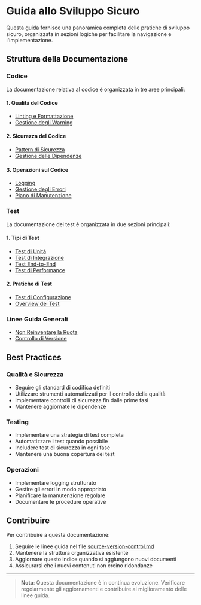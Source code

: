 # Guida allo Sviluppo Sicuro

Questa guida fornisce una panoramica completa delle pratiche di sviluppo sicuro, organizzata in sezioni logiche per facilitare la navigazione e l'implementazione.

## Struttura della Documentazione

### Codice
La documentazione relativa al codice è organizzata in tre aree principali:

#### 1. Qualità del Codice
- [Linting e Formattazione](code/quality/linting-formatting.md)
- [Gestione degli Warning](code/quality/manage-warnings.md)

#### 2. Sicurezza del Codice
- [Pattern di Sicurezza](code/security/avoid-unsecure-patterns.md)
- [Gestione delle Dipendenze](code/security/dependencies.md)

#### 3. Operazioni sul Codice
- [Logging](code/operations/logging.md)
- [Gestione degli Errori](code/operations/errors-management.md)
- [Piano di Manutenzione](code/operations/maintenance-plan.md)

### Test
La documentazione dei test è organizzata in due sezioni principali:

#### 1. Tipi di Test
- [Test di Unità](test/types/unit-tests.md)
- [Test di Integrazione](test/types/integration-tests.md)
- [Test End-to-End](test/types/e2e-tests.md)
- [Test di Performance](test/types/performance-tests.md)

#### 2. Pratiche di Test
- [Test di Configurazione](test/practices/configuration-tests.md)
- [Overview dei Test](test/tests.md)

### Linee Guida Generali
- [Non Reinventare la Ruota](dont-reinvent-the-wheel.md)
- [Controllo di Versione](source-version-control.md)

## Best Practices

### Qualità e Sicurezza
- Seguire gli standard di codifica definiti
- Utilizzare strumenti automatizzati per il controllo della qualità
- Implementare controlli di sicurezza fin dalle prime fasi
- Mantenere aggiornate le dipendenze

### Testing
- Implementare una strategia di test completa
- Automatizzare i test quando possibile
- Includere test di sicurezza in ogni fase
- Mantenere una buona copertura dei test

### Operazioni
- Implementare logging strutturato
- Gestire gli errori in modo appropriato
- Pianificare la manutenzione regolare
- Documentare le procedure operative

## Contribuire

Per contribuire a questa documentazione:
1. Seguire le linee guida nel file [source-version-control.md](source-version-control.md)
2. Mantenere la struttura organizzativa esistente
3. Aggiornare questo indice quando si aggiungono nuovi documenti
4. Assicurarsi che i nuovi contenuti non creino ridondanze

---

> **Nota**: Questa documentazione è in continua evoluzione. Verificare regolarmente gli aggiornamenti e contribuire al miglioramento delle linee guida.

